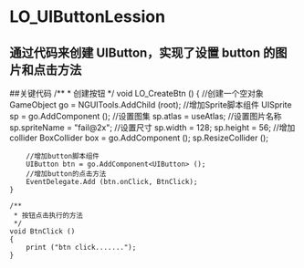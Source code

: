 # LO_UIButtonLession
## 通过代码来创建 UIButton，实现了设置 button 的图片和点击方法

##关键代码
    /**
	 * 创建按钮 
	 */
	void LO_CreateBtn ()
	{
		//创建一个空对象
		GameObject go = NGUITools.AddChild (root);
		//增加Sprite脚本组件
		UISprite sp = go.AddComponent<UISprite> ();
		//设置图集
		sp.atlas = useAtlas;
		//设置图片名称
		sp.spriteName = "fail@2x";
		//设置尺寸
		sp.width = 128;
		sp.height = 56;
		//增加collider
		BoxCollider box = go.AddComponent<BoxCollider> ();
		sp.ResizeCollider ();

		//增加button脚本组件 
		UIButton btn = go.AddComponent<UIButton> ();
		//增加button的点击方法
		EventDelegate.Add (btn.onClick, BtnClick);
	}

	/**
	 * 按钮点击执行的方法 
	 */
	void BtnClick ()
	{
		print ("btn click.......");
	}
